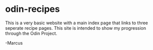 # odin-recipes

This is a very basic website with a main index page that links to three seperate recipe pages. This site is intended to show my progression through the Odin Project.  

-Marcus 
